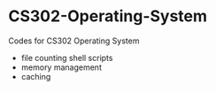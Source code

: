# CS302-Operating-System

Codes for CS302 Operating System

- file counting shell scripts
- memory management
- caching